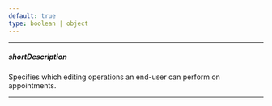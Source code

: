 ```yaml
---
default: true
type: boolean | object
---
```

---
##### shortDescription
Specifies which editing operations an end-user can perform on appointments.

---
